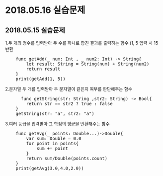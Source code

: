 # 2018.05.16 실습문제

<h2>2018.05.15 실습문제</h2>

1.두 개의 정수를 입력받아 두 수를 하나로 합친 결과를 출력하는 함수 (1, 5 입력 시 15 반환
<pre>
    func getAdd(_ num: Int , _ num2: Int) -> String{
        let result: String = String(num) + String(num2)
        return result
    }
    print(getAdd(1, 5))
</pre>
2.문자열 두 개를 입력받아 두 문자열이 같은지 여부를 판단해주는 함수
<pre>
      func getString(str: String ,str2: String) -> Bool{
        return str == str2 ? true : false
    }
    getString(str: "a", str2: "a")
</pre>
3.여러 등급을 입력받아 그 학점의 평균을 반환해주는 함수
<pre>
    func getAvg(_ points: Double...)->Double{
        var sum: Double = 0.0
        for point in points{
            sum += point
        }
        return sum/Double(points.count)
    }
    print(getAvg(3.0,4.0,2.0))
</pre> 
